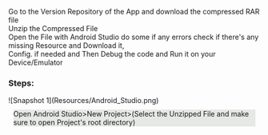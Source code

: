 Go to the Version Repository of the App and download the compressed RAR file<br>
Unzip the Compressed File <br>
Open the File with Android Studio do some if any errors check if there's any missing Resource and Download it,<br>
Config. if needed and Then Debug the code and Run it on your Device/Emulator <br>
<h3>Steps:</h3>
![Snapshot 1](Resources/Android_Studio.png)
<div>
  <p style="background-color:#e6e8e3;margin:10px;">
Open Android Studio>New Project>(Select the Unzipped File and make sure to open Project's root directory)
  </p>
</div>
